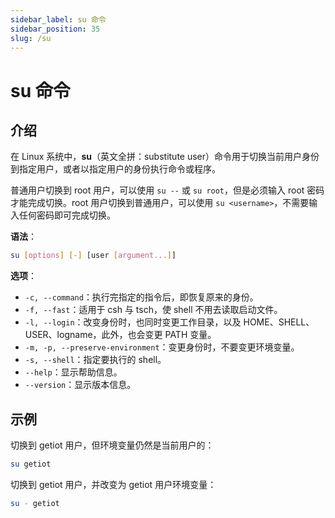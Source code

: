 ```yaml
---
sidebar_label: su 命令
sidebar_position: 35
slug: /su
---
```


# su 命令



## 介绍

在 Linux 系统中，**su**（英文全拼：substitute user）命令用于切换当前用户身份到指定用户，或者以指定用户的身份执行命令或程序。

普通用户切换到 root 用户，可以使用 `su --` 或 `su root`，但是必须输入 root 密码才能完成切换。root 用户切换到普通用户，可以使用 `su <username>`，不需要输入任何密码即可完成切换。

**语法**：

```bash
su [options] [-] [user [argument...]]
```

**选项**：

- `-c, --command`：执行完指定的指令后，即恢复原来的身份。
- `-f, --fast`：适用于 csh 与 tsch，使 shell 不用去读取启动文件。
- `-l, --login`：改变身份时，也同时变更工作目录，以及 HOME、SHELL、USER、logname，此外，也会变更 PATH 变量。
- `-m, -p, --preserve-environment`：变更身份时，不要变更环境变量。
- `-s, --shell`：指定要执行的 shell。
- `--help`：显示帮助信息。
- `--version`：显示版本信息。



## 示例

切换到 getiot 用户，但环境变量仍然是当前用户的：

```bash
su getiot
```

切换到 getiot 用户，并改变为 getiot 用户环境变量：

```bash
su - getiot
```

